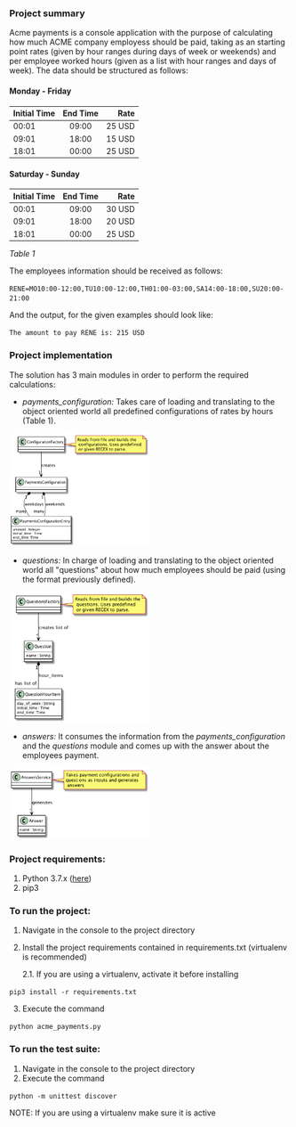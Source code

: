 ### Project summary
Acme payments is a console application with the purpose of calculating how much ACME company employess should be paid, 
taking as an starting point rates (given by hour ranges during days of week or weekends) and per employee worked hours
(given as a list with hour ranges and days of week). The data should be structured as follows:

#### Monday - Friday
| Initial Time  |End Time       | Rate  |
| ------------- |:-------------:| -----:|
| 00:01         | 09:00         | 25 USD|
| 09:01         | 18:00         | 15 USD|
| 18:01         | 00:00         | 25 USD|
#### Saturday - Sunday
| Initial Time  |End Time       | Rate  |
| ------------- |:-------------:| -----:|
| 00:01         | 09:00         | 30 USD|
| 09:01         | 18:00         | 20 USD|
| 18:01         | 00:00         | 25 USD|

_Table 1_

The employees information should be received as follows:

`RENE=MO10:00-12:00,TU10:00-12:00,TH01:00-03:00,SA14:00-18:00,SU20:00-21:00`

And the output, for the given examples should look like:

`The amount to pay RENE is: 215 USD`

### Project implementation
The solution has 3 main modules in order to perform the required calculations:
* *payments_configuration:* Takes care of loading and translating to the object 
oriented world all predefined configurations of rates by hours (Table 1).
<img src="https://github.com/dgvicente/acme_payments/blob/master/diagrams/payments_configuration.png?raw=true" width="50%">

* *questions:* In charge of loading and translating to the object oriented world
all "questions" about how much employees should be paid (using the format 
previously defined).
<img src="https://github.com/dgvicente/acme_payments/blob/master/diagrams/questions.png?raw=true" width="50%">

* *answers:* It consumes the information from the *payments_configuration* and 
the *questions* module and comes up with the answer about the employees payment.
<img src="https://github.com/dgvicente/acme_payments/blob/master/diagrams/answers.png?raw=true" width="50%">

### Project requirements:
1. Python 3.7.x ([here](https://www.python.org/downloads/release/python-374/))
2. pip3

### To run the project:
1. Navigate in the console to the project directory
2. Install the project requirements contained in requirements.txt (virtualenv is recommended)

   2.1. If you are using a virtualenv, activate it before installing

`pip3 install -r requirements.txt`

3. Execute the command

`python acme_payments.py`

### To run the test suite:
1. Navigate in the console to the project directory
2. Execute the command

`python -m unittest discover`

NOTE: If you are using a virtualenv make sure it is active
